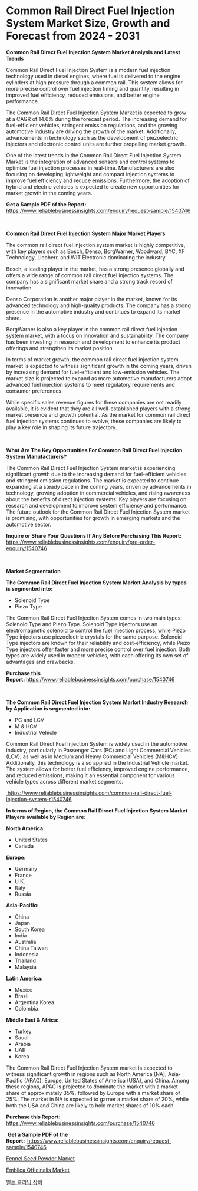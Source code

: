 <p><h1>Common Rail Direct Fuel Injection System Market Size, Growth and Forecast from 2024 - 2031</h1></p><p><strong>Common Rail Direct Fuel Injection System Market Analysis and Latest Trends</strong></p>
<p><p>Common Rail Direct Fuel Injection System is a modern fuel injection technology used in diesel engines, where fuel is delivered to the engine cylinders at high pressure through a common rail. This system allows for more precise control over fuel injection timing and quantity, resulting in improved fuel efficiency, reduced emissions, and better engine performance.</p><p>The Common Rail Direct Fuel Injection System Market is expected to grow at a CAGR of 14.6% during the forecast period. The increasing demand for fuel-efficient vehicles, stringent emission regulations, and the growing automotive industry are driving the growth of the market. Additionally, advancements in technology such as the development of piezoelectric injectors and electronic control units are further propelling market growth.</p><p>One of the latest trends in the Common Rail Direct Fuel Injection System Market is the integration of advanced sensors and control systems to optimize fuel injection processes in real-time. Manufacturers are also focusing on developing lightweight and compact injection systems to improve fuel efficiency and reduce emissions. Furthermore, the adoption of hybrid and electric vehicles is expected to create new opportunities for market growth in the coming years.</p></p>
<p><strong>Get a Sample PDF of the Report:&nbsp;</strong> <a href="https://www.reliablebusinessinsights.com/enquiry/request-sample/1540746">https://www.reliablebusinessinsights.com/enquiry/request-sample/1540746</a></p>
<p>&nbsp;</p>
<p><strong>Common Rail Direct Fuel Injection System Major Market Players</strong></p>
<p><p>The common rail direct fuel injection system market is highly competitive, with key players such as Bosch, Denso, BorgWarner, Woodward, BYC, XF Technology, Liebherr, and WIT Electronic dominating the industry. </p><p>Bosch, a leading player in the market, has a strong presence globally and offers a wide range of common rail direct fuel injection systems. The company has a significant market share and a strong track record of innovation. </p><p>Denso Corporation is another major player in the market, known for its advanced technology and high-quality products. The company has a strong presence in the automotive industry and continues to expand its market share. </p><p>BorgWarner is also a key player in the common rail direct fuel injection system market, with a focus on innovation and sustainability. The company has been investing in research and development to enhance its product offerings and strengthen its market position. </p><p>In terms of market growth, the common rail direct fuel injection system market is expected to witness significant growth in the coming years, driven by increasing demand for fuel-efficient and low-emission vehicles. The market size is projected to expand as more automotive manufacturers adopt advanced fuel injection systems to meet regulatory requirements and consumer preferences. </p><p>While specific sales revenue figures for these companies are not readily available, it is evident that they are all well-established players with a strong market presence and growth potential. As the market for common rail direct fuel injection systems continues to evolve, these companies are likely to play a key role in shaping its future trajectory.</p></p>
<p>&nbsp;</p>
<p><strong>What Are The Key Opportunities For Common Rail Direct Fuel Injection System Manufacturers?</strong></p>
<p><p>The Common Rail Direct Fuel Injection System market is experiencing significant growth due to the increasing demand for fuel-efficient vehicles and stringent emission regulations. The market is expected to continue expanding at a steady pace in the coming years, driven by advancements in technology, growing adoption in commercial vehicles, and rising awareness about the benefits of direct injection systems. Key players are focusing on research and development to improve system efficiency and performance. The future outlook for the Common Rail Direct Fuel Injection System market is promising, with opportunities for growth in emerging markets and the automotive sector.</p></p>
<p><strong>Inquire or Share Your Questions If Any Before Purchasing This Report:</strong> <a href="https://www.reliablebusinessinsights.com/enquiry/pre-order-enquiry/1540746">https://www.reliablebusinessinsights.com/enquiry/pre-order-enquiry/1540746</a></p>
<p>&nbsp;</p>
<p><strong>Market Segmentation</strong></p>
<p><strong>The Common Rail Direct Fuel Injection System Market Analysis by types is segmented into:</strong></p>
<p><ul><li>Solenoid Type</li><li>Piezo Type</li></ul></p>
<p><p>The Common Rail Direct Fuel Injection System comes in two main types: Solenoid Type and Piezo Type. Solenoid Type injectors use an electromagnetic solenoid to control the fuel injection process, while Piezo Type injectors use piezoelectric crystals for the same purpose. Solenoid Type injectors are known for their reliability and cost-efficiency, while Piezo Type injectors offer faster and more precise control over fuel injection. Both types are widely used in modern vehicles, with each offering its own set of advantages and drawbacks.</p></p>
<p><strong>Purchase this Report:&nbsp;</strong><a href="https://www.reliablebusinessinsights.com/purchase/1540746">https://www.reliablebusinessinsights.com/purchase/1540746</a></p>
<p>&nbsp;</p>
<p><strong>The Common Rail Direct Fuel Injection System Market Industry Research by Application is segmented into:</strong></p>
<p><ul><li>PC and LCV</li><li>M & HCV</li><li>Industrial Vehicle</li></ul></p>
<p><p>Common Rail Direct Fuel Injection System is widely used in the automotive industry, particularly in Passenger Cars (PC) and Light Commercial Vehicles (LCV), as well as in Medium and Heavy Commercial Vehicles (M&HCV). Additionally, this technology is also applied in the Industrial Vehicle market. The system allows for better fuel efficiency, improved engine performance, and reduced emissions, making it an essential component for various vehicle types across different market segments.</p></p>
<p><a href="https://www.reliablebusinessinsights.com/common-rail-direct-fuel-injection-system-r1540746">&nbsp;https://www.reliablebusinessinsights.com/common-rail-direct-fuel-injection-system-r1540746</a></p>
<p><strong>In terms of Region, the Common Rail Direct Fuel Injection System Market Players available by Region are:</strong></p>
<p>
    <p> <strong> North America: </strong>
        <ul>
            <li>United States</li>
            <li>Canada</li>
        </ul>
        </p> 
    <p> <strong> Europe: </strong>
        <ul>
            <li>Germany</li>
            <li>France</li>
            <li>U.K.</li>
            <li>Italy</li>
            <li>Russia</li>
        </ul>
        </p> 
    <p> <strong> Asia-Pacific: </strong>
        <ul>
            <li>China</li>
            <li>Japan</li>
            <li>South Korea</li>
            <li>India</li>
            <li>Australia</li>
            <li>China Taiwan</li>
            <li>Indonesia</li>
            <li>Thailand</li>
            <li>Malaysia</li>
        </ul>
        </p> 
    <p> <strong> Latin America: </strong>
        <ul>
            <li>Mexico</li>
            <li>Brazil</li>
            <li>Argentina Korea</li>
            <li>Colombia</li>
        </ul>
        </p> 
    <p> <strong> Middle East & Africa: </strong>
        <ul>
            <li>Turkey</li>
            <li>Saudi</li>
            <li>Arabia</li>
            <li>UAE</li>
            <li>Korea</li>
        </ul>
    </p>
    </p>
<p><p>The Common Rail Direct Fuel Injection System market is expected to witness significant growth in regions such as North America (NA), Asia-Pacific (APAC), Europe, United States of America (USA), and China. Among these regions, APAC is projected to dominate the market with a market share of approximately 35%, followed by Europe with a market share of 25%. The market in NA is expected to garner a market share of 20%, while both the USA and China are likely to hold market shares of 10% each.</p></p>
<p><strong>Purchase this Report: </strong><a href="https://www.reliablebusinessinsights.com/purchase/1540746">https://www.reliablebusinessinsights.com/purchase/1540746</a></p>
<p>&nbsp;<strong>Get a Sample PDF of the Report:&nbsp;&nbsp;</strong><a href="https://www.reliablebusinessinsights.com/enquiry/request-sample/1540746">https://www.reliablebusinessinsights.com/enquiry/request-sample/1540746</a></p>
<p><strong></strong></p>
<p><p><a href="https://github.com/cheribeninsig/Market-Research-Report-List-1/blob/main/fennel-seed-powder-market.md">Fennel Seed Powder Market</a></p><p><a href="https://github.com/bznecsdb5/Market-Research-Report-List-1/blob/main/emblica-officinalis-market.md">Emblica Officinalis Market</a></p><p><a href="https://github.com/camron674/Market-Research-Report-List-1/blob/main/1898077113959.md">벨트 클리닝 장비</a></p></p>